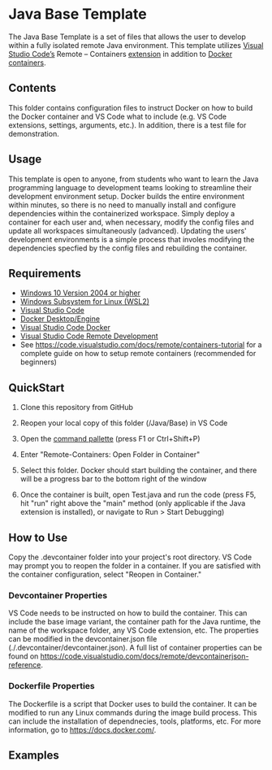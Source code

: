 # Java Base Template

The Java Base Template is a set of files that allows the user to develop within a fully isolated remote Java environment. This template utilizes [Visual Studio Code’s](<https://code.visualstudio.com/learn>) Remote – Containers [extension](<https://marketplace.visualstudio.com/VSCode>) in addition to [Docker containers](<https://www.docker.com/resources/what-container>).

## Contents

This folder contains configuration files to instruct Docker on how to build the Docker container and VS Code what to include (e.g. VS Code extensions, settings, arguments, etc.). In addition, there is a test file for demonstration.

## Usage

This template is open to anyone, from students who want to learn the Java programming language to development teams looking to streamline their development environment setup. Docker builds the entire environment within minutes, so there is no need to manually install and configure dependencies within the containerized workspace. Simply deploy a container for each user and, when necessary, modify the config files and update all workspaces simultaneously (advanced). Updating the users' development environments is a simple process that involes modifying the dependencies specfied by the config files and rebuilding the container.

## Requirements

- [Windows 10 Version 2004 or higher](<https://support.microsoft.com/en-us/windows/get-the-windows-10-october-2020-update-7d20e88c-0568-483a-37bc-c3885390d212>)
- [Windows Subsystem for Linux (WSL2)](<https://docs.microsoft.com/en-us/windows/wsl/install-win10>)
- [Visual Studio Code](<https://code.visualstudio.com/>)
- [Docker Desktop/Engine](<https://www.docker.com/products/docker-desktop>)
- [Visual Studio Code Docker](<https://code.visualstudio.com/docs/containers/overview>)
- [Visual Studio Code Remote Development](<https://code.visualstudio.com/docs/remote/remote-overview>)
- See <https://code.visualstudio.com/docs/remote/containers-tutorial> for a complete guide on how to setup remote containers (recommended for beginners)

## QuickStart

1. Clone this repository from GitHub

2. Reopen your local copy of this folder (/Java/Base) in VS Code

3. Open the [command pallette](<https://code.visualstudio.com/docs/getstarted/userinterface#:~:text=The%20most%20important%20key%20combination,provides%20access%20to%20many%20commands.>) (press F1 or Ctrl+Shift+P)

4. Enter "Remote-Containers: Open Folder in Container"

5. Select this folder. Docker should start building the container, and there will be a progress bar to the bottom right of the window

6. Once the container is built, open Test.java and run the code (press F5, hit "run" right above the "main" method (only applicable if the Java extension is installed), or navigate to Run > Start Debugging)

## How to Use

Copy the .devcontainer folder into your project's root directory. VS Code may prompt you to reopen the folder in a container. If you are satisfied with the container configuration, select "Reopen in Container."

### Devcontainer Properties

VS Code needs to be instructed on how to build the container. This can include the base image variant, the container path for the Java runtime, the name of the workspace folder, any VS Code extension, etc. The properties can be modified in the devcontainer.json file (./.devcontainer/devcontainer.json). A full list of container properties can be found on <https://code.visualstudio.com/docs/remote/devcontainerjson-reference>.

### Dockerfile Properties

The Dockerfile is a script that Docker uses to build the container. It can be modified to run any Linux commands during the image build process. This can include the installation of dependnecies, tools, platforms, etc. For more information, go to <https://docs.docker.com/>.

## Examples
